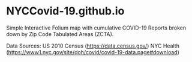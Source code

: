 # NYCCovid-19.github.io

Simple Interactive Folium map with cumulative COVID-19 Reports broken down by Zip Code Tabulated Areas (ZCTA).

Data Sources:
US 2010 Census (https://data.census.gov/)
NYC Health (https://www1.nyc.gov/site/doh/covid/covid-19-data.page#download)
